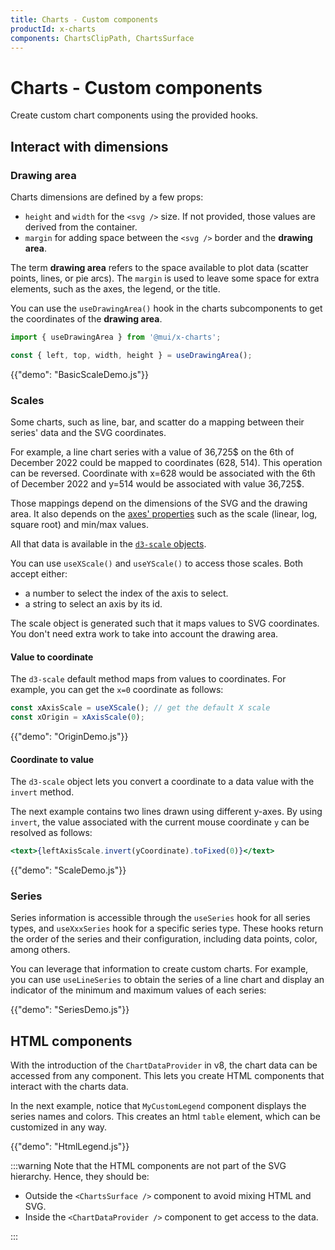 ```yaml
---
title: Charts - Custom components
productId: x-charts
components: ChartsClipPath, ChartsSurface
---
```


# Charts - Custom components

<p class="description">Create custom chart components using the provided hooks.</p>

## Interact with dimensions

### Drawing area

Charts dimensions are defined by a few props:

- `height` and `width` for the `<svg />` size. If not provided, those values are derived from the container.
- `margin` for adding space between the `<svg />` border and the **drawing area**.

The term **drawing area** refers to the space available to plot data (scatter points, lines, or pie arcs).
The `margin` is used to leave some space for extra elements, such as the axes, the legend, or the title.

You can use the `useDrawingArea()` hook in the charts subcomponents to get the coordinates of the **drawing area**.

```jsx
import { useDrawingArea } from '@mui/x-charts';

const { left, top, width, height } = useDrawingArea();
```

{{"demo": "BasicScaleDemo.js"}}

### Scales

Some charts, such as line, bar, and scatter do a mapping between their series' data and the SVG coordinates.

For example, a line chart series with a value of 36,725$ on the 6th of December 2022 could be mapped to coordinates (628, 514).
This operation can be reversed.
Coordinate with x=628 would be associated with the 6th of December 2022 and y=514 would be associated with value 36,725$.

Those mappings depend on the dimensions of the SVG and the drawing area.
It also depends on the [axes' properties](/x/react-charts/axis/) such as the scale (linear, log, square root) and min/max values.

All that data is available in the [`d3-scale` objects](https://github.com/d3/d3-scale).

You can use `useXScale()` and `useYScale()` to access those scales.
Both accept either:

- a number to select the index of the axis to select.
- a string to select an axis by its id.

The scale object is generated such that it maps values to SVG coordinates.
You don't need extra work to take into account the drawing area.

#### Value to coordinate

The `d3-scale` default method maps from values to coordinates.
For example, you can get the `x=0` coordinate as follows:

```jsx
const xAxisScale = useXScale(); // get the default X scale
const xOrigin = xAxisScale(0);
```

{{"demo": "OriginDemo.js"}}

#### Coordinate to value

The `d3-scale` object lets you convert a coordinate to a data value with the `invert` method.

The next example contains two lines drawn using different y-axes.
By using `invert`, the value associated with the current mouse coordinate `y` can be resolved as follows:

```jsx
<text>{leftAxisScale.invert(yCoordinate).toFixed(0)}</text>
```

{{"demo": "ScaleDemo.js"}}

### Series

Series information is accessible through the `useSeries` hook for all series types, and `useXxxSeries` hook for a specific series type.
These hooks return the order of the series and their configuration, including data points, color, among others.

You can leverage that information to create custom charts.
For example, you can use `useLineSeries` to obtain the series of a line chart and display an indicator of the minimum and maximum values of each series:

{{"demo": "SeriesDemo.js"}}

## HTML components

With the introduction of the `ChartDataProvider` in v8, the chart data can be accessed from any component.
This lets you create HTML components that interact with the charts data.

In the next example, notice that `MyCustomLegend` component displays the series names and colors.
This creates an html `table` element, which can be customized in any way.

{{"demo": "HtmlLegend.js"}}

:::warning
Note that the HTML components are not part of the SVG hierarchy.
Hence, they should be:

- Outside the `<ChartsSurface />` component to avoid mixing HTML and SVG.
- Inside the `<ChartDataProvider />` component to get access to the data.

:::

